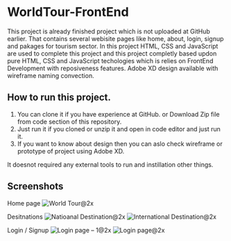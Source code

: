 # WorldTour-FrontEnd

This project is already finished project which is not uploaded at GitHub earlier. That contains several webisite pages like home, about, login, signup and pakages for tourism sector. In this project HTML, CSS and JavaScript are used to complete this project and this project completly based updon pure HTML, CSS and JavaScript techologies which is relies on FrontEnd Development with reposiveness features. Adobe XD design available with wireframe naming convection.

## How to run this project.

1. You can clone it if you have experience at GitHub.
   or
   Download Zip file from code section of this repository.
2. Just run it if you cloned or unzip it and open in code editor and just run it.
3. If you want to know about design then you can aslo check wireframe or prototype of project using Adobe XD.

It doesnot required any external tools to run and instillation other things.

## Screenshots
Home page
![World Tour@2x](https://user-images.githubusercontent.com/51437853/120916313-a6da1100-c6c8-11eb-97e4-0bff61a26a0e.png)

Desitnations 
![Natioanal Destination@2x](https://user-images.githubusercontent.com/51437853/120916340-ccffb100-c6c8-11eb-9e26-6b960dac81af.png)
![International Destination@2x](https://user-images.githubusercontent.com/51437853/120916344-d2f59200-c6c8-11eb-9ef8-ac9d1be2d4dd.png)

Login / Signup 
![Login page – 1@2x](https://user-images.githubusercontent.com/51437853/120916355-e274db00-c6c8-11eb-9b6f-e961b2897496.png)
![Login page@2x](https://user-images.githubusercontent.com/51437853/120916368-e99be900-c6c8-11eb-92ab-82a7167d9524.png)
